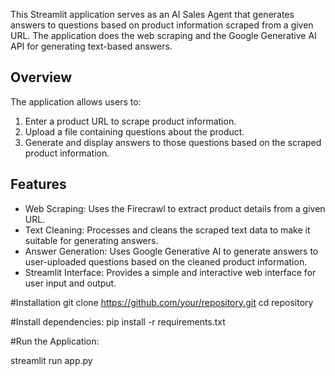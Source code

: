 This Streamlit application serves as an AI Sales Agent that generates answers to questions based on product information scraped from a given URL. The application does the web scraping and the Google Generative AI API for generating text-based answers.

## Overview

The application allows users to:
1. Enter a product URL to scrape product information.
2. Upload a file containing questions about the product.
3. Generate and display answers to those questions based on the scraped product information.

## Features

- Web Scraping: Uses the Firecrawl to extract product details from a given URL.
- Text Cleaning: Processes and cleans the scraped text data to make it suitable for generating answers.
- Answer Generation: Uses Google Generative AI to generate answers to user-uploaded questions based on the cleaned product information.
- Streamlit Interface: Provides a simple and interactive web interface for user input and output.

#Installation
git clone https://github.com/your/repository.git
cd repository

#Install dependencies:
pip install -r requirements.txt

#Run the Application:

streamlit run app.py

